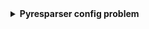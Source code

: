 <details>
  <summary><b>Pyresparser config problem</b></summary>
  <code>pyresparser</code> is a simple resume parser used for extracting information from resumes. pyresparser work with <code>spacy</code>. But now it don't work properly in <code>spacy latest version.</code> When we run pyresparser in latest version show show <code>config.cfg</code> to solve this problem create virtual environment problem.
  
<b>Virtual Environment Setupe and Package installation:</b>
  
  - First of all, we need to <code>create a folder</code> or <code>open previous project folder</code> to setup virtual environment.
  - From this folder open <code>cmd</code> then type below code then press enter
  
    <code>conda create --prefix ./env jupyter</code>
  - Now activate conda:
  After created in this folder we show a new folder <code>env</code> open this and copy this folder path
  
    <code>conda activate {"env folder location path of ./env"}</code>
  - Now let's install package
  
    - <code>pip install nlkt</code>
    - <code>pip install spacy==2.3.8 --no-cache-dir --only-binary :all:</code>
    - <code>pip install https://github.com/explosion/spacy-models/releases/download/en_core_web_sm-2.3.1/en_core_web_sm-2.3.1.tar.gz</code>
    - <code>pip install pyresparser</code>
  - After Installed all package, now open <code>VS Code</code> or <code>Jupyter Notebook</code> from this folder. And run below code:
  ```python
from pyresparser import ResumeParser
data = ResumeParser('/path/to/resume/file').get_extracted_data()
```
</details>


